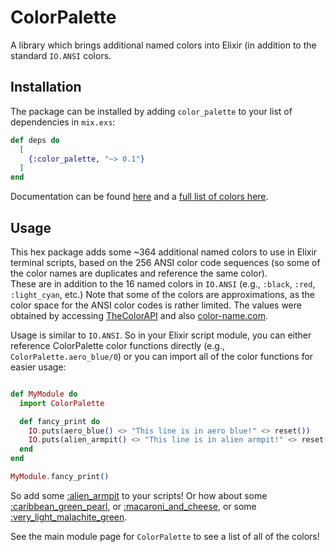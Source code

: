 # ColorPalette

A library which brings additional named colors into Elixir (in addition to the standard
`IO.ANSI` colors.

## Installation

The package can be installed by adding `color_palette` to your list of dependencies in `mix.exs`:

```elixir
def deps do
  [
    {:color_palette, "~> 0.1"}
  ]
end
```

Documentation can be found [here](https://hexdocs.pm/color_palette/readme.html) and a 
[full list of colors here](ColorPalette.html#summary).

## Usage

This hex package adds some ~364 additional named colors to use in Elixir terminal scripts, based on 
the 256 ANSI color code sequences (so some of the color names are duplicates and reference the same color).  
These are in addition to the 16 named colors in `IO.ANSI` (e.g., `:black`, `:red`, `:light_cyan`, etc.) 
Note that some of the colors are approximations, as the color space for the ANSI color codes is rather 
limited.  The values were obtained by accessing [TheColorAPI](https://www.thecolorapi.com/) and 
also [color-name.com](https://www.color-name.com/).

Usage is similar to `IO.ANSI`.  So in your Elixir script module, you can either reference ColorPalette
color functions directly (e.g., `ColorPalette.aero_blue/0`) or you can import all of the color functions
for easier usage:

```elixir

def MyModule do
  import ColorPalette

  def fancy_print do
    IO.puts(aero_blue() <> "This line is in aero blue!" <> reset())
    IO.puts(alien_armpit() <> "This line is in alien armpit!" <> reset())
  end
end

MyModule.fancy_print()
```

So add some [:alien_armpit](ColorPalette.html#alien_armpit/0) to your scripts!  Or how about some
[:caribbean_green_pearl](ColorPalette.html#caribbean_green_pearl/0), or [:macaroni_and_cheese](ColorPalette.html#macaroni_and_cheese/0), 
or some [:very_light_malachite_green](ColorPalette.html#very_light_malachite_green/0).

See the main module page for `ColorPalette` to see a list of all of the colors!